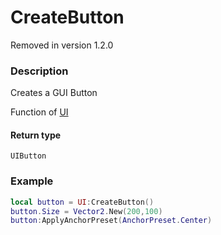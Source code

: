 # CreateButton

<div class="alert alert-danger">Removed in version 1.2.0</div>

### Description
Creates a GUI Button

Function of [UI](../../)

#### Return type
`UIButton`

### Example
```lua
local button = UI:CreateButton()
button.Size = Vector2.New(200,100)
button:ApplyAnchorPreset(AnchorPreset.Center)
```